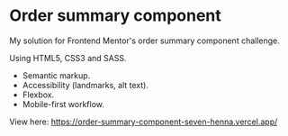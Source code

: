 # Order summary component
My solution for Frontend Mentor's order summary component challenge.

Using HTML5, CSS3 and SASS.
* Semantic markup.
* Accessibility (landmarks, alt text).
* Flexbox.
* Mobile-first workflow.

View here: https://order-summary-component-seven-henna.vercel.app/
